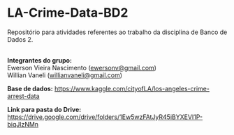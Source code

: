 # LA-Crime-Data-BD2
Repositório para atividades referentes ao trabalho da disciplina de Banco de Dados 2. <br><br>


<b>Integrantes do grupo:</b> <br>
Ewerson Vieira Nascimento (ewersonv@gmail.com) <br>
Willian Vaneli (willianvaneli@gmail.com) <br>

<b>Base de dados:</b>
https://www.kaggle.com/cityofLA/los-angeles-crime-arrest-data <br>

<b>Link para pasta do Drive:</b>
https://drive.google.com/drive/folders/1Ew5wzFAtJyR45iBYXEVI1P-biqJlzNMn
